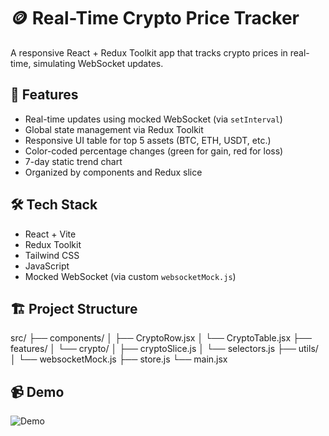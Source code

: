 # 🪙 Real-Time Crypto Price Tracker

A responsive React + Redux Toolkit app that tracks crypto prices in real-time, simulating WebSocket updates.

## 🚀 Features

- Real-time updates using mocked WebSocket (via `setInterval`)
- Global state management via Redux Toolkit
- Responsive UI table for top 5 assets (BTC, ETH, USDT, etc.)
- Color-coded percentage changes (green for gain, red for loss)
- 7-day static trend chart
- Organized by components and Redux slice

## 🛠 Tech Stack

- React + Vite
- Redux Toolkit
- Tailwind CSS
- JavaScript
- Mocked WebSocket (via custom `websocketMock.js`)

## 🏗 Project Structure
src/ ├── components/ │ ├── CryptoRow.jsx │ └── CryptoTable.jsx ├── features/ │ └── crypto/ │ ├── cryptoSlice.js │ └── selectors.js ├── utils/ │ └── websocketMock.js ├── store.js └── main.jsx


## 📹 Demo

![Demo](demo/demo.gif)

